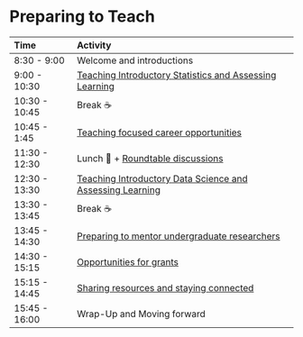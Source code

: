 # Preparing to Teach

| Time          | Activity                                  |
|:--------------|:------------------------------------------|
| 8:30 - 9:00   | Welcome and introductions                 |
| 9:00 - 10:30  | [Teaching Introductory Statistics and Assessing Learning](/01-intro-stat) |
| 10:30 - 10:45 | Break :coffee:                            |
| 10:45 - 1:45  | [Teaching focused career opportunities](/02-teach-career) |
| 11:30 - 12:30 | Lunch :fork_and_knife: + [Roundtable discussions](/03-roundtable) |
| 12:30 - 13:30 | [Teaching Introductory Data Science and Assessing Learning](/04-intro-data-sci) |
| 13:30 - 13:45 | Break :coffee:                            |
| 13:45 - 14:30 | [Preparing to mentor undergraduate researchers](05-undergrad-research) |
| 14:30 - 15:15 | [Opportunities for grants](/06-grants)    |
| 15:15 - 14:45 | [Sharing resources and staying connected](/07-resources) |
| 15:45 - 16:00 | Wrap-Up and Moving forward                |
